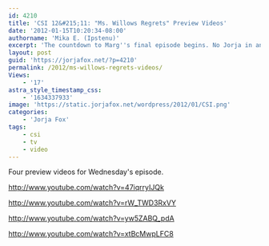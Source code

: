 ```yaml
---
id: 4210
title: 'CSI 12&#215;11: "Ms. Willows Regrets" Preview Videos'
date: '2012-01-15T10:20:34-08:00'
authorname: 'Mika E. (Ipstenu)'
excerpt: 'The countdown to Marg''s final episode begins. No Jorja in any promo, but she is in the episode.'
layout: post
guid: 'https://jorjafox.net/?p=4210'
permalink: /2012/ms-willows-regrets-videos/
Views:
    - '17'
astra_style_timestamp_css:
    - '1634337933'
image: 'https://static.jorjafox.net/wordpress/2012/01/CSI.png'
categories:
    - 'Jorja Fox'
tags:
    - csi
    - tv
    - video
---
```


Four preview videos for Wednesday's episode.

http://www.youtube.com/watch?v=47iqrryIJQk

http://www.youtube.com/watch?v=rW_TWD3RxVY

http://www.youtube.com/watch?v=yw5ZABQ_pdA

http://www.youtube.com/watch?v=xtBcMwpLFC8
